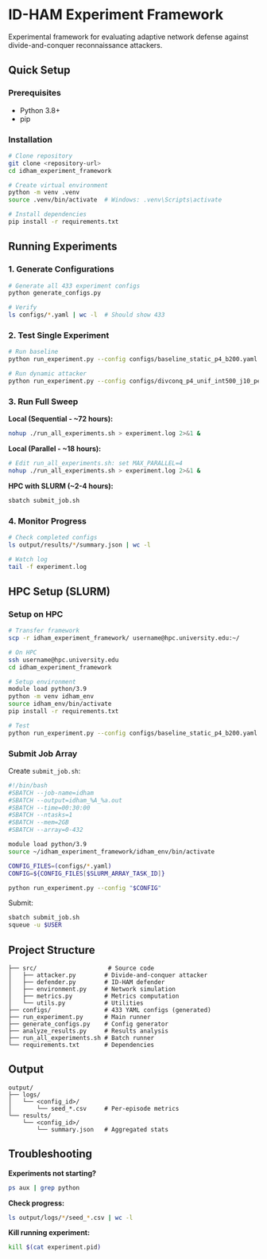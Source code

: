 # ID-HAM Experiment Framework

Experimental framework for evaluating adaptive network defense against divide-and-conquer reconnaissance attackers.

## Quick Setup

### Prerequisites

- Python 3.8+
- pip

### Installation
```bash
# Clone repository
git clone <repository-url>
cd idham_experiment_framework

# Create virtual environment
python -m venv .venv
source .venv/bin/activate  # Windows: .venv\Scripts\activate

# Install dependencies
pip install -r requirements.txt
```

## Running Experiments

### 1. Generate Configurations
```bash
# Generate all 433 experiment configs
python generate_configs.py

# Verify
ls configs/*.yaml | wc -l  # Should show 433
```

### 2. Test Single Experiment
```bash
# Run baseline
python run_experiment.py --config configs/baseline_static_p4_b200.yaml --seed 0

# Run dynamic attacker
python run_experiment.py --config configs/divconq_p4_unif_int500_j10_peri_b200.yaml --seed 0
```

### 3. Run Full Sweep

**Local (Sequential - ~72 hours):**
```bash
nohup ./run_all_experiments.sh > experiment.log 2>&1 &
```

**Local (Parallel - ~18 hours):**
```bash
# Edit run_all_experiments.sh: set MAX_PARALLEL=4
nohup ./run_all_experiments.sh > experiment.log 2>&1 &
```

**HPC with SLURM (~2-4 hours):**
```bash
sbatch submit_job.sh
```

### 4. Monitor Progress
```bash
# Check completed configs
ls output/results/*/summary.json | wc -l

# Watch log
tail -f experiment.log
```

## HPC Setup (SLURM)

### Setup on HPC
```bash
# Transfer framework
scp -r idham_experiment_framework/ username@hpc.university.edu:~/

# On HPC
ssh username@hpc.university.edu
cd idham_experiment_framework

# Setup environment
module load python/3.9
python -m venv idham_env
source idham_env/bin/activate
pip install -r requirements.txt

# Test
python run_experiment.py --config configs/baseline_static_p4_b200.yaml --seed 0
```

### Submit Job Array

Create `submit_job.sh`:
```bash
#!/bin/bash
#SBATCH --job-name=idham
#SBATCH --output=idham_%A_%a.out
#SBATCH --time=00:30:00
#SBATCH --ntasks=1
#SBATCH --mem=2GB
#SBATCH --array=0-432

module load python/3.9
source ~/idham_experiment_framework/idham_env/bin/activate

CONFIG_FILES=(configs/*.yaml)
CONFIG=${CONFIG_FILES[$SLURM_ARRAY_TASK_ID]}

python run_experiment.py --config "$CONFIG"
```

Submit:
```bash
sbatch submit_job.sh
squeue -u $USER
```

## Project Structure
```
├── src/                    # Source code
│   ├── attacker.py        # Divide-and-conquer attacker
│   ├── defender.py        # ID-HAM defender
│   ├── environment.py     # Network simulation
│   ├── metrics.py         # Metrics computation
│   └── utils.py           # Utilities
├── configs/               # 433 YAML configs (generated)
├── run_experiment.py      # Main runner
├── generate_configs.py    # Config generator
├── analyze_results.py     # Results analysis
├── run_all_experiments.sh # Batch runner
└── requirements.txt       # Dependencies
```

## Output
```
output/
├── logs/
│   └── <config_id>/
│       └── seed_*.csv     # Per-episode metrics
└── results/
    └── <config_id>/
        └── summary.json   # Aggregated stats
```

## Troubleshooting

**Experiments not starting?**
```bash
ps aux | grep python
```

**Check progress:**
```bash
ls output/logs/*/seed_*.csv | wc -l
```

**Kill running experiment:**
```bash
kill $(cat experiment.pid)
```
